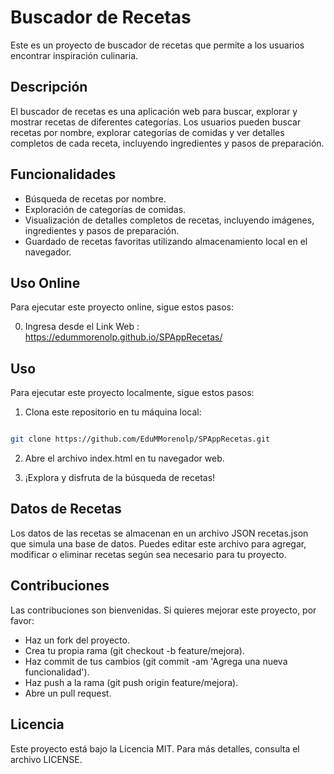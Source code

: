 # Buscador de Recetas
Este es un proyecto de buscador de recetas que permite a los usuarios encontrar inspiración culinaria.

## Descripción
El buscador de recetas es una aplicación web para buscar, explorar y mostrar recetas de diferentes categorías. Los usuarios pueden buscar recetas por nombre, explorar categorías de comidas y ver detalles completos de cada receta, incluyendo ingredientes y pasos de preparación.

## Funcionalidades
* Búsqueda de recetas por nombre.
* Exploración de categorías de comidas.
* Visualización de detalles completos de recetas, incluyendo imágenes, ingredientes y pasos de preparación.
* Guardado de recetas favoritas utilizando almacenamiento local en el navegador.

## Uso Online 
Para ejecutar este proyecto online, sigue estos pasos:

0. Ingresa desde el Link Web : https://edummorenolp.github.io/SPAppRecetas/ 

## Uso
Para ejecutar este proyecto localmente, sigue estos pasos:

1. Clona este repositorio en tu máquina local:

```bash

git clone https://github.com/EduMMorenolp/SPAppRecetas.git

```

2. Abre el archivo index.html en tu navegador web.

3. ¡Explora y disfruta de la búsqueda de recetas!

## Datos de Recetas
Los datos de las recetas se almacenan en un archivo JSON recetas.json que simula una base de datos. Puedes editar este archivo para agregar, modificar o eliminar recetas según sea necesario para tu proyecto.

## Contribuciones
Las contribuciones son bienvenidas. Si quieres mejorar este proyecto, por favor:

* Haz un fork del proyecto.
* Crea tu propia rama (git checkout -b feature/mejora).
* Haz commit de tus cambios (git commit -am 'Agrega una nueva funcionalidad').
* Haz push a la rama (git push origin feature/mejora).
* Abre un pull request.

## Licencia
Este proyecto está bajo la Licencia MIT. Para más detalles, consulta el archivo LICENSE.
